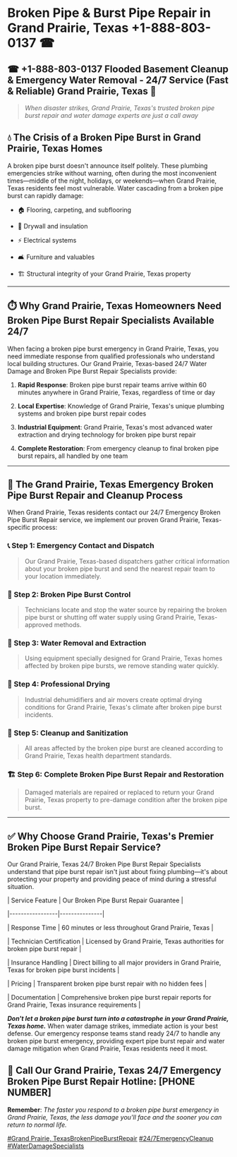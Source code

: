# Broken Pipe & Burst Pipe Repair in Grand Prairie, Texas +1-888-803-0137 ☎
## ☎ +1-888-803-0137  Flooded Basement Cleanup & Emergency Water Removal - 24/7 Service (Fast & Reliable) Grand Prairie, Texas 🚨

> *When disaster strikes, Grand Prairie, Texas's trusted broken pipe burst repair and water damage experts are just a call away*

## 💧 The Crisis of a Broken Pipe Burst in Grand Prairie, Texas Homes

A broken pipe burst doesn't announce itself politely. These plumbing emergencies strike without warning, often during the most inconvenient times—middle of the night, holidays, or weekends—when Grand Prairie, Texas residents feel most vulnerable. Water cascading from a broken pipe burst can rapidly damage:

* 🏠 Flooring, carpeting, and subflooring
* 🧱 Drywall and insulation
* ⚡ Electrical systems
* 🛋️ Furniture and valuables
* 🏗️ Structural integrity of your Grand Prairie, Texas property

---

## ⏱️ Why Grand Prairie, Texas Homeowners Need Broken Pipe Burst Repair Specialists Available 24/7

When facing a broken pipe burst emergency in Grand Prairie, Texas, you need immediate response from qualified professionals who understand local building structures. Our Grand Prairie, Texas-based 24/7 Water Damage and Broken Pipe Burst Repair Specialists provide:

1. **Rapid Response**: Broken pipe burst repair teams arrive within 60 minutes anywhere in Grand Prairie, Texas, regardless of time or day
2. **Local Expertise**: Knowledge of Grand Prairie, Texas's unique plumbing systems and broken pipe burst repair codes
3. **Industrial Equipment**: Grand Prairie, Texas's most advanced water extraction and drying technology for broken pipe burst repair
4. **Complete Restoration**: From emergency cleanup to final broken pipe burst repairs, all handled by one team

---

## 🔧 The Grand Prairie, Texas Emergency Broken Pipe Burst Repair and Cleanup Process

When Grand Prairie, Texas residents contact our 24/7 Emergency Broken Pipe Burst Repair service, we implement our proven Grand Prairie, Texas-specific process:

### 📞 Step 1: Emergency Contact and Dispatch
> Our Grand Prairie, Texas-based dispatchers gather critical information about your broken pipe burst and send the nearest repair team to your location immediately.

### 🚿 Step 2: Broken Pipe Burst Control
> Technicians locate and stop the water source by repairing the broken pipe burst or shutting off water supply using Grand Prairie, Texas-approved methods.

### 🌊 Step 3: Water Removal and Extraction
> Using equipment specially designed for Grand Prairie, Texas homes affected by broken pipe bursts, we remove standing water quickly.

### 💨 Step 4: Professional Drying
> Industrial dehumidifiers and air movers create optimal drying conditions for Grand Prairie, Texas's climate after broken pipe burst incidents.

### 🧼 Step 5: Cleanup and Sanitization
> All areas affected by the broken pipe burst are cleaned according to Grand Prairie, Texas health department standards.

### 🏗️ Step 6: Complete Broken Pipe Burst Repair and Restoration
> Damaged materials are repaired or replaced to return your Grand Prairie, Texas property to pre-damage condition after the broken pipe burst.

---

## ✅ Why Choose Grand Prairie, Texas's Premier Broken Pipe Burst Repair Service?

Our Grand Prairie, Texas 24/7 Broken Pipe Burst Repair Specialists understand that pipe burst repair isn't just about fixing plumbing—it's about protecting your property and providing peace of mind during a stressful situation.

| Service Feature | Our Broken Pipe Burst Repair Guarantee |
|-----------------|---------------|
| Response Time | 60 minutes or less throughout Grand Prairie, Texas |
| Technician Certification | Licensed by Grand Prairie, Texas authorities for broken pipe burst repair |
| Insurance Handling | Direct billing to all major providers in Grand Prairie, Texas for broken pipe burst incidents |
| Pricing | Transparent broken pipe burst repair with no hidden fees |
| Documentation | Comprehensive broken pipe burst repair reports for Grand Prairie, Texas insurance requirements |

***Don't let a broken pipe burst turn into a catastrophe in your Grand Prairie, Texas home.*** When water damage strikes, immediate action is your best defense. Our emergency response teams stand ready 24/7 to handle any broken pipe burst emergency, providing expert pipe burst repair and water damage mitigation when Grand Prairie, Texas residents need it most.

## 📱 Call Our Grand Prairie, Texas 24/7 Emergency Broken Pipe Burst Repair Hotline: [PHONE NUMBER]

**Remember**: *The faster you respond to a broken pipe burst emergency in Grand Prairie, Texas, the less damage you'll face and the sooner you can return to normal life.*

[#Grand Prairie, TexasBrokenPipeBurstRepair](#) [#24/7EmergencyCleanup](#) [#WaterDamageSpecialists](#)